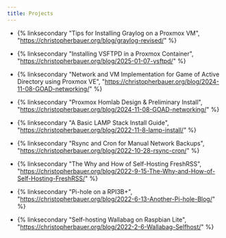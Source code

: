 ```yaml
---
title: Projects
---
```


- {% linksecondary  "Tips for Installing Graylog on a Proxmox VM", "https://christopherbauer.org/blog/graylog-revised/" %}

- {% linksecondary  "Installing VSFTPD in a Proxmox Container", "https://christopherbauer.org/blog/2025-01-07-vsftpd/" %}

- {% linksecondary  "Network and VM Implementation for Game of Active Directory using Proxmox VE", "https://christopherbauer.org/blog/2024-11-08-GOAD-networking/" %}

- {% linksecondary  "Proxmox Homlab Design & Preliminary Install", "https://christopherbauer.org/blog/2024-11-08-GOAD-networking/" %}

- {% linksecondary  "A Basic LAMP Stack Install Guide", "https://christopherbauer.org/blog/2022-11-8-lamp-install/" %}

- {% linksecondary  "Rsync and Cron for Manual Network Backups", "https://christopherbauer.org/blog/2022-10-28-rsync-cron/" %}

- {% linksecondary  "The Why and How of Self-Hosting FreshRSS", "https://christopherbauer.org/blog/2022-9-15-The-Why-and-How-of-Self-Hosting-FreshRSS/" %}

- {% linksecondary  "Pi-hole on a RPI3B+", "https://christopherbauer.org/blog/2022-6-13-Another-Pi-hole-Blog/" %}

- {% linksecondary  "Self-hosting Wallabag on Raspbian Lite", "https://christopherbauer.org/blog/2022-2-6-Wallabag-Selfhost/" %}
